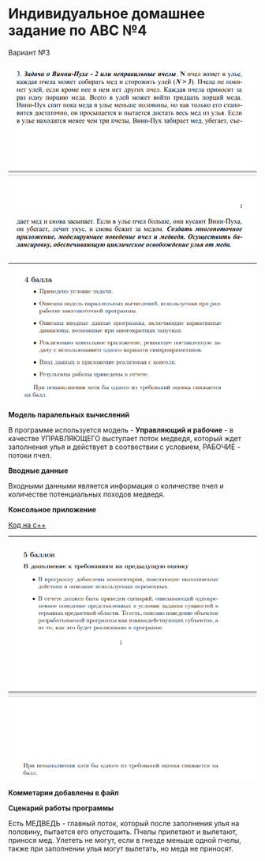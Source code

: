 # Индивидуальное домашнее задание по АВС №4

Вариант №3

![image](/images/condition.png)

---


![image](/images/4.png)


**Модель паралельных вычислений**

В программе используется модель - **Управляющий и рабочие** - в качестве УПРАВЛЯЮЩЕГО выступает поток медведя, который ждет заполнения улья и действует в соотвествии с условием, РАБОЧИЕ - потоки пчел.

**Вводные данные** 

Входными данными является информация о количестве пчел и количестве потенциальных походов медведя.

**Консольное приложение**

[Код на с++](/main.cpp)


---

![image](/images/5.png)

**Комметарии добавлены в файл**

**Сценарий работы программы**

Есть МЕДВЕДЬ - главный поток, который после заполнения улья на половину, пытается его опустошить. Пчелы прилетают и вылетают, принося мед. Улететь не могут, если в гнезде меньше одной пчелы, также при заполнении улья могут вылетать, но меда не приносят.



